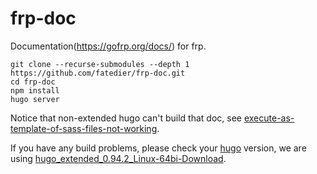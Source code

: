 # frp-doc

Documentation(https://gofrp.org/docs/) for frp.

```
git clone --recurse-submodules --depth 1 https://github.com/fatedier/frp-doc.git
cd frp-doc
npm install
hugo server
```

Notice that non-extended hugo can't build that doc, see [execute-as-template-of-sass-files-not-working](https://discourse.gohugo.io/t/execute-as-template-of-sass-files-not-working/17627/2).

If you have any build problems, please check your [hugo](https://github.com/gohugoio/hugo/releases) version, we are using [hugo_extended_0.94.2_Linux-64bi-Download](https://github.com/gohugoio/hugo/releases/download/v0.94.2/hugo_extended_0.94.2_Linux-64bit.tar.gz).
